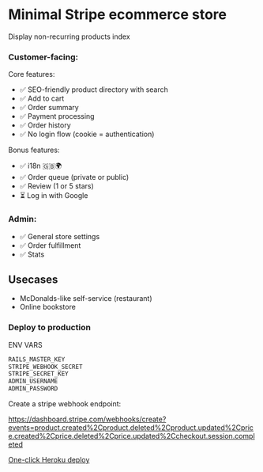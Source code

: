# Minimal Stripe ecommerce store

Display non-recurring products index

### Customer-facing:

Core features:

- ✅ SEO-friendly product directory with search
- ✅ Add to cart
- ✅ Order summary
- ✅ Payment processing
- ✅ Order history
- ✅ No login flow (cookie = authentication)

Bonus features:

- ✅ i18n 🇬🇧🌍
- ✅ Order queue (private or public)
- ✅ Review (1 or 5 stars)
- ⏳ Log in with Google

### Admin:

- ✅ General store settings
- ✅ Order fulfillment
- ✅ Stats

## Usecases

- McDonalds-like self-service (restaurant)
- Online bookstore

### Deploy to production

ENV VARS

```sh
RAILS_MASTER_KEY
STRIPE_WEBHOOK_SECRET
STRIPE_SECRET_KEY
ADMIN_USERNAME
ADMIN_PASSWORD
```

Create a stripe webhook endpoint:

https://dashboard.stripe.com/webhooks/create?events=product.created%2Cproduct.deleted%2Cproduct.updated%2Cprice.created%2Cprice.deleted%2Cprice.updated%2Ccheckout.session.completed

[One-click Heroku deploy](https://dashboard.heroku.com/new?template=https://github.com/yshmarov/superails)
